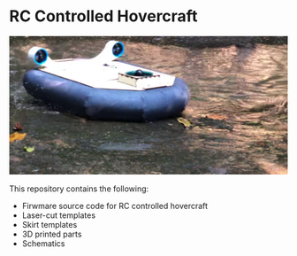 # RC Controlled Hovercraft

![](Hover.png "Hovercraft in action")

This repository contains the following:

* Firwmare source code for RC controlled hovercraft
* Laser-cut templates
* Skirt templates
* 3D printed parts
* Schematics
